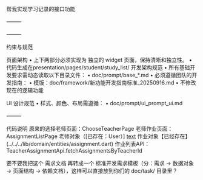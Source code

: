 帮我实现学习记录的接口功能

⸻


⸻

约束与规范

页面架构
	•	上下两部分必须实现为 独立的 widget 页面，保持清晰和独立性。
    •	代码生成在presentation/pages/student/study_list/
开发架构规范
	•	所有基础开发要求需动态读取以下目录文件：
	•	doc/prompt/base_*.md
	•	必须遵循团队的开发指南：
	•	模版：doc/framework/新功能开发指南标准_20250916.md
	•   不修改现在的逻辑功能

UI 设计规范
	•	样式、颜色、布局需遵循：
	•	doc/prompt/ui_prompt_ui.md

⸻

代码说明
原来的选择老师页面：ChooseTeacherPage 
老师作业页面：AssignmentListPage
老师对象（[已存在：User）] [text](../../../lib/domain/entities/user.dart)
作业对象【已经存在】(../../../lib/domain/entities/assignment.dart) 
作业列表API： TeacherAssignmentApi.fetchAssignmentsByTeacherId

 

要不要我把这个 需求文档 再转成一个 标准开发需求模板（分：需求 → 数据对象 → 页面结构 → 依赖文档），这样可以直接放到你们的 doc/task/ 目录里？